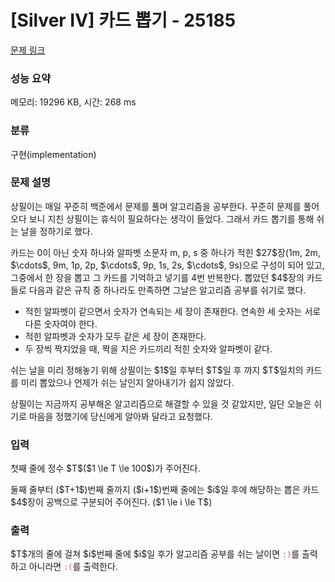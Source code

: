 # [Silver IV] 카드 뽑기 - 25185 

[문제 링크](https://www.acmicpc.net/problem/25185) 

### 성능 요약

메모리: 19296 KB, 시간: 268 ms

### 분류

구현(implementation)

### 문제 설명

<p>상필이는 매일 꾸준히 백준에서 문제를 풀며 알고리즘을 공부한다. 꾸준히 문제를 풀어오다 보니 지친 상필이는 휴식이 필요하다는 생각이 들었다. 그래서 카드 뽑기를 통해 쉬는 날을 정하기로 했다.</p>

<p>카드는 0이 아닌 숫자 하나와 알파벳 소문자 m, p, s 중 하나가 적힌 $27$장(1m, 2m, $\cdots$, 9m, 1p, 2p, $\cdots$, 9p, 1s, 2s, $\cdots$, 9s)으로 구성이 되어 있고, 그중에서 한 장을 뽑고 그 카드를 기억하고 넣기를 4번 반복한다. 뽑았던 $4$장의 카드들로 다음과 같은 규칙 중 하나라도 만족하면 그날은 알고리즘 공부를 쉬기로 했다.</p>

<ul>
	<li>적힌 알파벳이 같으면서 숫자가 연속되는 세 장이 존재한다. 연속한 세 숫자는 서로 다른 숫자여야 한다. </li>
	<li>적힌 알파벳과 숫자가 모두 같은 세 장이 존재한다.</li>
	<li>두 장씩 짝지었을 때, 짝을 지은 카드끼리 적힌 숫자와 알파벳이 같다.</li>
</ul>

<p>쉬는 날을 미리 정해놓기 위해 상필이는 $1$일 후부터 $T$일 후 까지 $T$일치의 카드를 미리 뽑았으나 언제가 쉬는 날인지 알아내기가 쉽지 않았다.</p>

<p>상필이는 지금까지 공부해온 알고리즘으로 해결할 수 있을 것 같았지만, 일단 오늘은 쉬기로 마음을 정했기에 당신에게 알아봐 달라고 요청했다.</p>

### 입력 

 <p>첫째 줄에 정수 $T$($1 \le T \le 100$)가 주어진다.</p>

<p>둘째 줄부터 ($T+1$)번째 줄까지 ($i+1$)번째 줄에는 $i$일 후에 해당하는 뽑은 카드 $4$장이 공백으로 구분되어 주어진다. ($1 \le i \le T$)</p>

### 출력 

 <p>$T$개의 줄에 걸쳐 $i$번째 줄에 $i$일 후가 알고리즘 공부를 쉬는 날이면 <span style="color:#e74c3c;"><code>:)</code></span>를 출력하고 아니라면 <span style="color:#e74c3c;"><code>:(</code></span>를 출력한다.</p>

